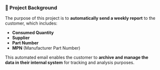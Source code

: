 ### 📘 Project Background

The purpose of this project is to **automatically send a weekly report** to the customer, which includes:

- **Consumed Quantity**
- **Supplier**
- **Part Number**
- **MPN** (Manufacturer Part Number)

This automated email enables the customer to **archive and manage the data in their internal system** for tracking and analysis purposes.
